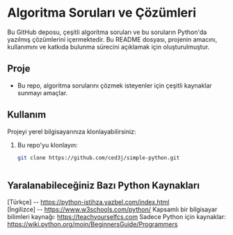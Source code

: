 # Algoritma Soruları ve Çözümleri

Bu GitHub deposu, çeşitli algoritma soruları ve bu soruların Python'da yazılmış çözümlerini içermektedir. 
Bu README dosyası, projenin amacını, kullanımını ve katkıda bulunma sürecini açıklamak için oluşturulmuştur.



## Proje

- Bu repo, algoritma sorularını çözmek isteyenler için çeşitli kaynaklar sunmayı amaçlar.



## Kullanım

Projeyi yerel bilgisayarınıza klonlayabilirsiniz:

1. Bu repo'yu klonlayın:
   ```bash
   git clone https://github.com/ced3j/simple-python.git



## Yaralanabileceğiniz Bazı Python Kaynakları

[Türkçe] -- https://python-istihza.yazbel.com/index.html  
[İngilizce] -- https://www.w3schools.com/python/
Kapsamlı bir bilgisayar bilimleri kaynağı: https://teachyourselfcs.com 
Sadece Python için kaynaklar: https://wiki.python.org/moin/BeginnersGuide/Programmers
